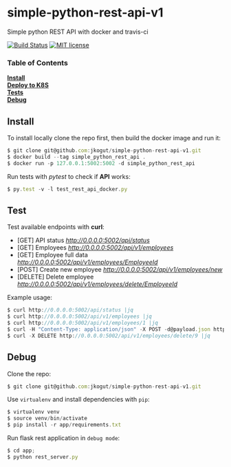 # simple-python-rest-api-v1
Simple python REST API with docker and travis-ci 


[![Build Status](https://travis-ci.org/jkogut/simple-python-rest-api-v1.svg?branch=master)](https://travis-ci.org/jkogut/simple-python-rest-api-v1)
[![MIT license](http://img.shields.io/badge/license-MIT-brightgreen.svg)](http://opensource.org/licenses/MIT)


### Table of Contents
**[Install](#install)**<br>
**[Deploy to K8S](deployment/DEPLOYMENT.md)**<br>
**[Tests](#test)**<br>
**[Debug](#debug)**<br>


Install
-------

To install locally clone the repo first, then build the docker image and run it:

```js
$ git clone git@github.com:jkogut/simple-python-rest-api-v1.git
$ docker build --tag simple_python_rest_api .
$ docker run -p 127.0.0.1:5002:5002 -d simple_python_rest_api
```

Run tests with *pytest* to check if **API** works:

```js
$ py.test -v -l test_rest_api_docker.py
```

Test
----

Test available endpoints with **curl**:

 * [GET] API status *http://0.0.0.0:5002/api/status*
 * [GET] Employees  *http://0.0.0.0:5002/api/v1/employees*
 * [GET] Employee full data   *http://0.0.0.0:5002/api/v1/employees/EmployeeId*
 * [POST] Create new employee *http://0.0.0.0:5002/api/v1/employees/new*
 * [DELETE] Delete employee *http://0.0.0.0:5002/api/v1/employees/delete/EmployeeId*
 
Example usage: 
```js
$ curl http://0.0.0.0:5002/api/status |jq
$ curl http://0.0.0.0:5002/api/v1/employees |jq
$ curl http://0.0.0.0:5002/api/v1/employees/1 |jq
$ curl -H "Content-Type: application/json" -X POST -d@payload.json http://0.0.0.0:5002/api/v1/employees/new |jq
$ curl -X DELETE http://0.0.0.0:5002/api/v1/employees/delete/9 |jq
```

Debug
-----

Clone the repo:

```js
$ git clone git@github.com:jkogut/simple-python-rest-api-v1.git
```

Use `virtualenv` and install dependencies with `pip`:
```js
$ virtualenv venv
$ source venv/bin/activate
$ pip install -r app/requirements.txt
```

Run flask rest application in `debug mode`:
```js
$ cd app;
$ python rest_server.py
```
